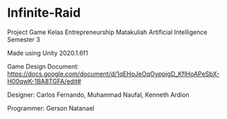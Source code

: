 # Infinite-Raid
Project Game Kelas Entrepreneurship Matakuliah Artificial Intelligence Semester 3

Made using Unity 2020.1.6f1

Game Design Document: https://docs.google.com/document/d/1qEHoJeOqOyppigD_KflHoAPeSbX-H00qwK-1BA8TGFA/edit#

Designer: Carlos Fernando, Muhammad Naufal, Kenneth Ardion

Programmer: Gerson Natanael
